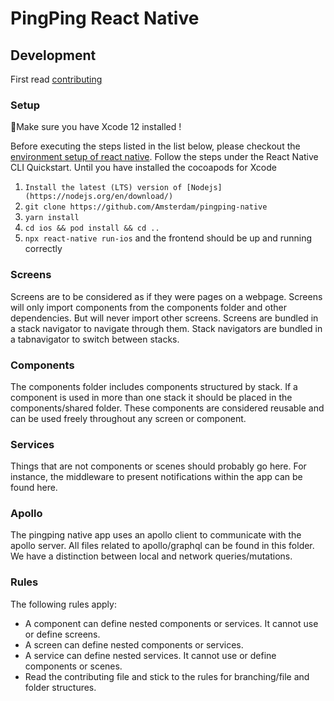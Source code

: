 # PingPing React Native

## Development

First read [contributing](CONTRIBUTING.md)

### Setup

:rotating_light:Make sure you have Xcode 12 installed !

Before executing the steps listed in the list below, please checkout the [environment setup of react native](https://reactnative.dev/docs/environment-setup). Follow the steps under the React Native CLI Quickstart. Until you have installed the cocoapods for Xcode

1. `Install the latest (LTS) version of [Nodejs](https://nodejs.org/en/download/)`
1. `git clone https://github.com/Amsterdam/pingping-native`
1. `yarn install`
1. `cd ios && pod install && cd ..`
1. `npx react-native run-ios` and the frontend should be up and running correctly

### Screens

Screens are to be considered as if they were pages on a webpage. Screens will only import components from the components folder and other dependencies.
But will never import other screens. Screens are bundled in a stack navigator to navigate through them. Stack navigators are bundled in a tabnavigator to switch between stacks.

### Components

The components folder includes components structured by stack. If a component is used in more than one stack it should be placed in the components/shared folder. These components are considered reusable and can be used freely throughout any screen or component.

### Services

Things that are not components or scenes should probably go here. For instance, the middleware to present notifications within the app can be found here.

### Apollo

The pingping native app uses an apollo client to communicate with the apollo server. All files related to apollo/graphql can be found in this folder. We have a distinction between local and network queries/mutations.

### Rules

The following rules apply:

- A component can define nested components or services. It cannot use or define screens.
- A screen can define nested components or services.
- A service can define nested services. It cannot use or define components or scenes.
- Read the contributing file and stick to the rules for branching/file and folder structures.

